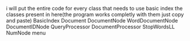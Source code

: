 i will put the entire code for every class that needs to use basic index
the classes present in here(the program works completly with them just copy and paste)
BasicIndex
Document
DocumentNode
WordDocumentNode
DocumentIDNode
QueryProcessor
DocumentProcessor
StopWordsLL
NumNode
menu
